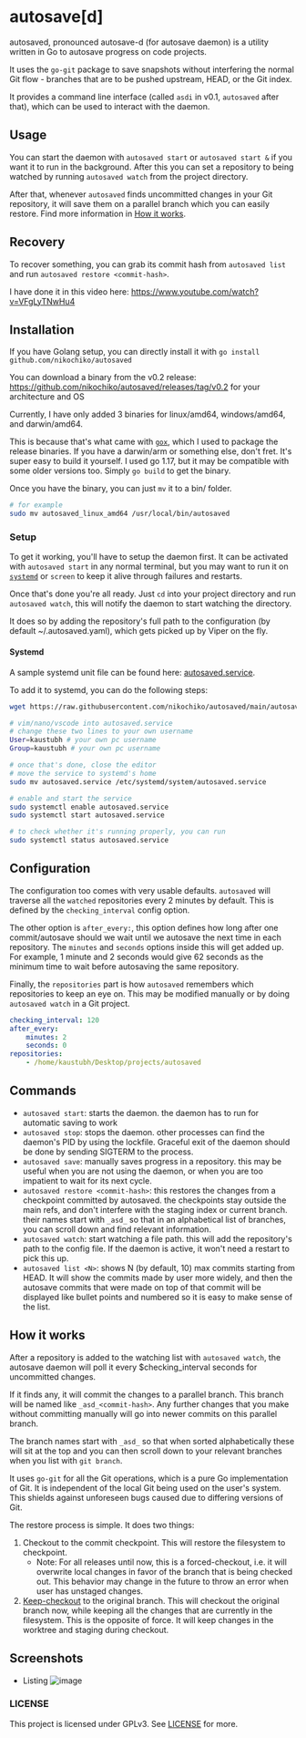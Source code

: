 # autosave[d]

autosaved, pronounced autosave-d (for autosave daemon) is a utility written in Go to autosave progress on code projects.

It uses the `go-git` package to save snapshots without interfering the normal Git flow - branches that are to be pushed upstream, HEAD, or the Git index.

It provides a command line interface (called `asdi` in v0.1, `autosaved` after that), which can be used to interact with the daemon.

## Usage

You can start the daemon with `autosaved start` or `autosaved start &` if you want it to run in the background. After this you can set a
repository to being watched by running `autosaved watch` from the project directory.

After that, whenever `autosaved` finds uncommitted changes in your Git repository, it will save them on a parallel branch which you can
easily restore. Find more information in [How it works](#how-it-works).

## Recovery

To recover something, you can grab its commit hash from `autosaved list` and run `autosaved restore <commit-hash>`. 

I have done it in this video here: https://www.youtube.com/watch?v=VFgLyTNwHu4

## Installation

If you have Golang setup, you can directly install it with `go install github.com/nikochiko/autosaved`

You can download a binary from the v0.2 release:
https://github.com/nikochiko/autosaved/releases/tag/v0.2 for your architecture and OS

Currently, I have only added 3 binaries for linux/amd64, windows/amd64, and darwin/amd64.

This is because that's what came with [`gox`](https://github.com/mitchellh/gox), which I used to package the release binaries.
If you have a darwin/arm or something else, don't fret. It's super
easy to build it yourself. I used go 1.17, but it may be compatible
with some older versions too. Simply `go build` to get the binary.

Once you have the binary, you can just `mv` it to a bin/ folder.

```bash
# for example
sudo mv autosaved_linux_amd64 /usr/local/bin/autosaved
```

### Setup

To get it working, you'll have to setup the daemon first. It can be
activated with `autosaved start` in any normal terminal, but you may want to run it on
[`systemd`](#systemd) or `screen` to keep it alive through failures and restarts.

Once that's done you're all ready. Just `cd` into your project
directory and run `autosaved watch`, this will notify the daemon to start
watching the directory.

It does so by adding the repository's full path to the configuration (by default ~/.autosaved.yaml), which gets picked up by
Viper on the fly.

#### Systemd

A sample systemd unit file can be found here: [autosaved.service](autosaved.service). 

To add it to systemd, you can do the following steps:

```bash
wget https://raw.githubusercontent.com/nikochiko/autosaved/main/autosaved.service

# vim/nano/vscode into autosaved.service
# change these two lines to your own username
User=kaustubh # your own pc username
Group=kaustubh # your own pc username

# once that's done, close the editor
# move the service to systemd's home
sudo mv autosaved.service /etc/systemd/system/autosaved.service

# enable and start the service
sudo systemctl enable autosaved.service
sudo systemctl start autosaved.service

# to check whether it's running properly, you can run
sudo systemctl status autosaved.service
```

## Configuration

The configuration too comes with very usable defaults. `autosaved` will traverse all the `watched` repositories
every 2 minutes by default. This is defined by the `checking_interval` config option.

The other option is `after_every:`, this option defines how long
after one commit/autosave should we wait until we autosave the next time in each repository.
The `minutes` and `seconds` options inside this will get
added up. For example, 1 minute and 2 seconds would give 62 seconds
as the minimum time to wait before autosaving the same repository.

Finally, the `repositories` part is how `autosaved` remembers which repositories to keep an eye on.
This may be modified manually or by doing `autosaved watch` in a Git
project.

```yaml
checking_interval: 120
after_every:
    minutes: 2
    seconds: 0
repositories:
    - /home/kaustubh/Desktop/projects/autosaved
```

## Commands

* `autosaved start`: starts the daemon. the daemon has to run for automatic saving to work
* `autosaved stop`: stops the daemon. other processes can find the daemon's PID by using the lockfile. Graceful exit of the daemon
should be done by sending SIGTERM to the process.
* `autosaved save`: manually saves progress in a repository. this may be
useful when you are not using the daemon, or when you are too
impatient to wait for its next cycle.
* `autosaved restore <commit-hash>`: this restores the changes from a checkpoint committed by autosaved. the checkpoints stay
outside the main refs, and don't interfere with the staging
index or current branch. their names start with `_asd_` so that
in an alphabetical list of branches, you can scroll down and find
relevant information.
* `autosaved watch`: start watching a file path. this will add the repository's path to the config file. If the daemon is active,
it won't need a restart to pick this up.
* `autosaved list <N>`: shows N (by default, 10) max commits starting
from HEAD. It will show the commits made by user more widely,
and then the autosave commits that were made on top of that
commit will be displayed like bullet points and numbered so it
is easy to make sense of the list.

## How it works

After a repository is added to the watching list with `autosaved watch`, the autosave daemon will poll it every $checking_interval
seconds for uncommitted changes.

If it finds any, it will commit the changes to a parallel branch. This branch will be named like `_asd_<commit-hash>`. Any
further changes that you make without committing manually will
go into newer commits on this parallel branch.

The branch names start with `_asd_` so that when sorted alphabetically
these will sit at the top and you can then
scroll down to your relevant branches when you list with `git branch`. 

It uses `go-git` for all the Git operations, which is a pure
Go implementation of Git. It is independent of the local
Git being used on the user's system. This shields against
unforeseen bugs caused due to differing versions of Git.

The restore process is simple. It does two things:
1. Checkout to the commit checkpoint. This will restore the filesystem to checkpoint.
    * Note: For all releases until now, this is a forced-checkout, i.e. it will overwrite local changes in favor of the branch that
is being checked out. This behavior may change in the future 
to throw an error when user has unstaged changes.
2. [Keep-checkout](https://pkg.go.dev/github.com/go-git/go-git/v5#CheckoutOptions) to the original branch. This will
checkout the original branch now, while keeping all the changes that are
currently in the filesystem. This is the opposite of force. It will keep changes in the worktree and staging during checkout.

## Screenshots

* Listing
![image](https://user-images.githubusercontent.com/37668193/148672208-41036174-9534-4ea3-8df8-3e5951b68c35.png)

### LICENSE

This project is licensed under GPLv3. See [LICENSE](LICENSE) for more.
